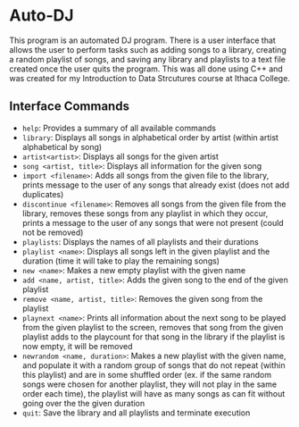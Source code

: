 # Auto-DJ
This program is an automated DJ program. There is a user interface that allows the user to perform tasks such as adding songs to a library, creating a random playlist of songs, and saving any library and playlists to a text file created once the user quits the program. This was all done using C++ and was created for my Introduction to Data Strcutures course at Ithaca College.
## Interface Commands
- `help`: Provides a summary of all available commands
- `library`: Displays all songs in alphabetical order by artist (within artist alphabetical by song)
- `artist<artist>`: Displays all songs for the given artist
- `song <artist, title>`: Displays all information for the given song
- `import <filename>`: Adds all songs from the given file to the library, prints message to the user of any songs that already exist (does not add duplicates)
- `discontinue <filename>`: Removes all songs from the given file from the library, removes these songs from any playlist in which they occur, prints a message to the user of any songs that were not present (could not be removed)
- `playlists`: Displays the names of all playlists and their durations
- `playlist <name>`: Displays all songs left in the given playlist and the duration (time it will take to play the remaining songs)
- `new <name>`: Makes a new empty playlist with the given name
- `add <name, artist, title>`: Adds the given song to the end of the given playlist
- `remove <name, artist, title>`: Removes the given song from the playlist
- `playnext <name>`: Prints all information about the next song to be played from the given playlist to the screen, removes that song from the given playlist adds to the playcount for that song in the library if the playlist is now empty, it will be removed
- `newrandom <name, duration>`: Makes a new playlist with the given name, and populate it with a random group of songs that do not repeat (within this playlist) and are in some shuffled order (ex. if the same random songs were chosen for another playlist, they will not play in the same order each time), the playlist will have as many songs as can fit without going over the the given duration
- `quit`: Save the library and all playlists and terminate execution
